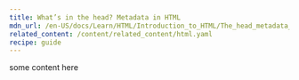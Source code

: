 ```yaml
---
title: What’s in the head? Metadata in HTML
mdn_url: /en-US/docs/Learn/HTML/Introduction_to_HTML/The_head_metadata_in_HTML
related_content: /content/related_content/html.yaml
recipe: guide
---
```

some content here
